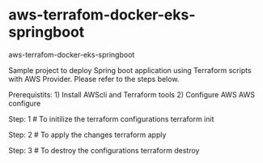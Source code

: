 # aws-terrafom-docker-eks-springboot
aws-terrafom-docker-eks-springboot

Sample project to deploy Spring boot application using Terraform scripts with AWS Provider.
Please refer to the steps below.

Prerequistits:
    1) Install AWScli and Terraform tools
    2) Configure AWS 
        AWS configure

Step: 1
    # To initilize the terraform configurations
    terraform init

Step: 2
    # To apply the changes
    terraform apply

Step: 3
    # To destroy the configurations
    terraform destroy

